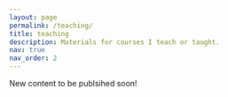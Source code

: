 ```yaml
---
layout: page
permalink: /teaching/
title: teaching
description: Materials for courses I teach or taught. 
nav: true
nav_order: 2
---
```


New content to be publsihed soon!
